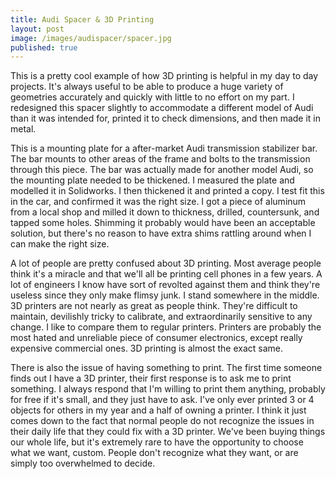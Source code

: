 ```yaml
---
title: Audi Spacer & 3D Printing
layout: post
image: /images/audispacer/spacer.jpg
published: true
---
```


This is a pretty cool example of how 3D printing is helpful in my day to day projects. It's always useful to be able to produce a huge variety of geometries accurately and quickly with little to no effort on my part. I redesigned this spacer slightly to accommodate a different model of Audi than it was intended for, printed it to check dimensions, and then made it in metal.

<!-- more -->

This is a mounting plate for a after-market Audi transmission stabilizer bar. The bar mounts to other areas of the frame and bolts to the transmission through this piece. The bar was actually made for another model Audi, so the mounting plate needed to be thickened. I measured the plate and modelled it in Solidworks. I then thickened it and printed a copy. I test fit this in the car, and confirmed it was the right size. I got a piece of aluminum from a local shop and milled it down to thickness, drilled, countersunk, and tapped some holes. Shimming it probably would have been an acceptable solution, but there's no reason to have extra shims rattling around when I can make the right size.

A lot of people are pretty confused about 3D printing. Most average people think it's a miracle and that we'll all be printing cell phones in a few years. A lot of engineers I know have sort of revolted against them and think they're useless since they only make flimsy junk. I stand somewhere in the middle. 3D printers are not nearly as great as people think. They're difficult to maintain, devilishly tricky to calibrate, and extraordinarily sensitive to any change. I like to compare them to regular printers. Printers are probably the most hated and unreliable piece of consumer electronics, except really expensive commercial ones. 3D printing is almost the exact same. 

There is also the issue of having something to print. The first time someone finds out I have a 3D printer, their first response is to ask me to print something. I always respond that I'm willing to print them anything, probably for free if it's small, and they just have to ask. I've only ever printed 3 or 4 objects for others in my year and a half of owning a printer. I think it just comes down to the fact that normal people do not recognize the issues in their daily life that they could fix with a 3D printer. We've been buying things our whole life, but it's extremely rare to have the opportunity to choose what we want, custom. People don't recognize what they want, or are simply too overwhelmed to decide.